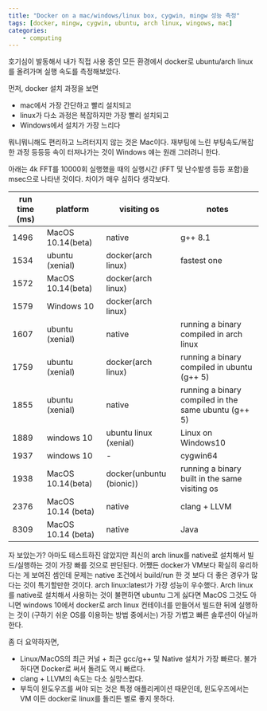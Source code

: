 ```yaml
---
title: "Docker on a mac/windows/linux box, cygwin, mingw 성능 측정"
tags: [docker, mingw, cygwin, ubuntu, arch linux, wingows, mac]
categories:
    - computing
---
```


호기심이 발동해서 내가 직접 사용 중인 모든 환경에서 docker로 ubuntu/arch linux를 올려가며 실행 속도를 측정해보았다.

먼저, docker 설치 과정을 보면
- mac에서 가장 간단하고 빨리 설치되고
- linux가 다소 과정은 복잡하지만 가장 빨리 설치되고
- Windows에서 설치가 가장 느리다

뭐니뭐니해도 편리하고 느려터지지 않는 것은 Mac이다. 재부팅에 느린 부팅속도/복잡한 과정 등등등 속이 터져나가는 것이 Windows 얘는 원래 그러려니 한다. 

아래는 4k FFT를 10000회 실행했을 때의 실행시간 (FFT 및 난수발생 등등 포함)을 msec으로 나타낸 것이다. 차이가 매우 심하다 생각보다. 

| run time (ms) | platform | visiting os | notes |
|---|---|---|---|
|1496| MacOS 10.14(beta) | native | g++ 8.1 |
|1534| ubuntu (xenial) | docker(arch linux) | fastest one |
|1572| MacOS 10.14(beta) | docker(arch linux) |  |
|1579| Windows 10 | docker(arch linux) ||
|1607| ubuntu (xenial) | native | running a binary compiled in arch linux |
|1759| ubuntu (xenial) | docker(arch linux) | running a binary compiled in ubuntu (g++ 5) |
|1855| ubuntu (xenial) | native | running a binary compiled in the same ubuntu (g++ 5) |
|1889| windows 10 | ubuntu linux (xenial) | Linux on Windows10 |
|1937| windows 10 | - | cygwin64 |
|1938| MacOS 10.14(beta) | docker(unbuntu (bionic)) | running a binary built in the same visiting os |
|2376| MacOS 10.14 (beta) | native | clang + LLVM |
|8309| MacOS 10.14 (beta) | native | Java |

자 보았는가? 아마도 테스트하진 않았지만 최신의 arch linux를 native로 설치해서 빌드/실행하는 것이 가장 빠를 것으로 판단된다. 어쨌든 docker가 VM보다 확실히 유리하다는 게 보여진 셈인데 문제는 native 조건에서 build/run 한 것 보다 더 좋은 경우가 많다는 것이 특기할만한 것이다. arch linux:latest가 가장 성능이 우수했다. Arch linux를 native로 설치해서 사용하는 것이 불편하면 ubuntu 그게 싫다면 MacOS 그것도 아니면 windows 10에서 docker로 arch linux 컨테이너를 만들어서 빌드한 뒤에 실행하는 것이 (구하기 쉬운 OS를 이용하는 방법 중에서는) 가장 가볍고 빠른 솔루션이 아닐까 한다. 

좀 더 요약하자면,
- Linux/MacOS의 최근 커널 + 최근 gcc/g++ 및 Native 설치가 가장 빠르다. 불가하다면 Docker로 써서 돌려도 역시 빠르다.
- clang + LLVM의 속도는 다소 실망스럽다. 
- 부득이 윈도우즈를 써야 되는 것은 특정 애플리케이션 때문인데, 윈도우즈에서는 VM 이든 docker로 linux를 돌리든 별로 좋지 못하다.
